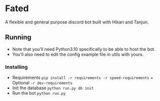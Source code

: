 # Fated
A flexible and general purpose discord bot built with Hikari and Tanjun.

## Running
- Note that you'll need Python3.10 specifically to be able to host the bot.
- You'll also need to edit the config example file in utils with yours.

### Installing
- Requirements `pip install -r requirements -r speed-requirements` + Optional `-r dev-requirements `
- Init the database `python run.py db init`
- Run the bot `python run.py`
